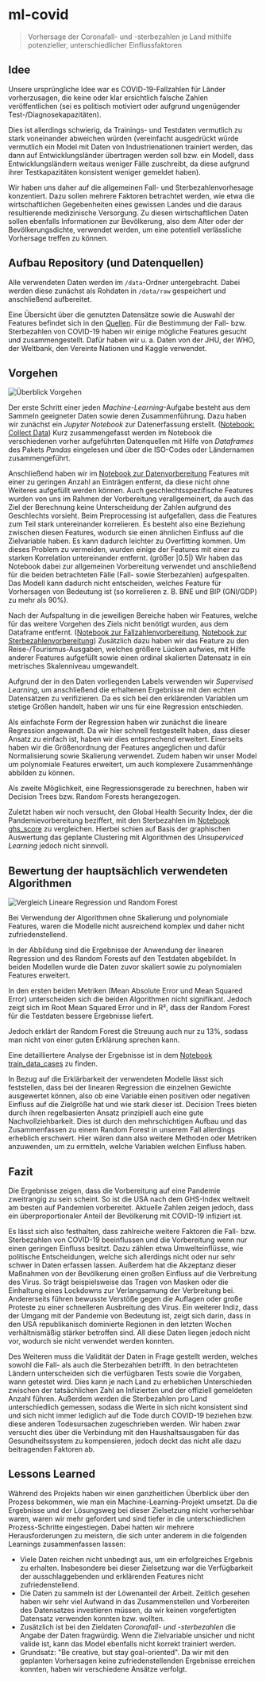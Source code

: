 # ml-covid

> Vorhersage der Coronafall- und -sterbezahlen je Land mithilfe potenzieller, unterschiedlicher Einflussfaktoren

## Idee

Unsere ursprüngliche Idee war es COVID-19-Fallzahlen für Länder vorherzusagen, die keine oder klar ersichtlich falsche Zahlen veröffentlichen (sei es politisch motiviert oder aufgrund ungenügender Test-/Diagnosekapazitäten).

Dies ist allerdings schwierig, da Trainings- und Testdaten vermutlich zu stark voneinander abweichen würden (vereinfacht ausgedrückt würde vermutlich ein Model mit Daten von Industrienationen trainiert werden, das dann auf Entwicklungsländer übertragen werden soll bzw. ein Modell, dass Entwicklungsländern weitaus weniger Fälle zuschreibt, da diese aufgrund ihrer Testkapazitäten konsistent weniger gemeldet haben).

Wir haben uns daher auf die allgemeinen Fall- und Sterbezahlenvorhesage konzentiert.
Dazu sollen mehrere Faktoren betrachtet werden, wie etwa die wirtschaftlichen Gegebenheiten eines gewissen Landes und die daraus resultierende medizinische Versorgung.
Zu diesen wirtschaftlichen Daten sollen ebenfalls Informationen zur Bevölkerung, also dem Alter oder der Bevölkerungsdichte, verwendet werden, um eine potentiell verlässliche Vorhersage treffen zu können.

## Aufbau Repository (und Datenquellen)

Alle verwendeten Daten werden im `/data`-Ordner untergebracht.
Dabei werden diese zunächst als Rohdaten in `/data/raw` gespeichert und anschließend aufbereitet.

Eine Übersicht über die genutzten Datensätze sowie die Auswahl der Features befindet sich in den [Quellen](quellen.md).
Für die Bestimmung der Fall- bzw. Sterbezahlen von COVID-19 haben wir einige mögliche Features gesucht und zusammengestellt.
Dafür haben wir u. a. Daten von der JHU, der WHO, der Weltbank, den Vereinte Nationen und Kaggle verwendet.

## Vorgehen

![Überblick Vorgehen](OverviewProcess.png)

Der erste Schritt einer jeden _Machine-Learning_-Aufgabe besteht aus dem Sammeln geeigneter Daten sowie deren Zusammenführung.
Dazu haben wir zunächst ein _Jupyter Notebook_ zur Datenerfassung erstellt. ([Notebook: Collect Data](data/collect_data.ipynb))
Kurz zusammengefasst werden im Notebook die verschiedenen vorher aufgeführten Datenquellen mit Hilfe von _Dataframes_ des Pakets _Pandas_ eingelesen und über die ISO-Codes oder Ländernamen zusammengeführt.

Anschließend haben wir im [Notebook zur Datenvorbereitung](data/prepare_data.ipynb) Features mit einer zu geringen Anzahl an Einträgen entfernt, da diese nicht ohne Weiteres aufgefüllt werden können.
Auch geschlechtsspezifische Features wurden von uns im Rahmen der Vorbereitung verallgemeinert, da auch das Ziel der Berechnung keine Unterscheidung der Zahlen aufgrund des Geschlechts vorsieht.
Beim Preprocessing ist aufgefallen, dass die Features zum Teil stark untereinander korrelieren.
Es besteht also eine Beziehung zwischen diesen Features, wodurch sie einen ähnlichen Einfluss auf die Zielvariable haben.
Es kann dadurch leichter zu Overfitting kommen.
Um dieses Problem zu vermeiden, wurden einige der Features mit einer zu starken Korrelation untereinander entfernt. (größer |0.5|)
Wir haben das Notebook dabei zur allgemeinen Vorbereitung verwendet und anschließend für die beiden betrachteten Fälle (Fall- sowie Sterbezahlen) aufgespalten.
Das Modell kann dadurch nicht entscheiden, welches Feature für Vorhersagen von Bedeutung ist (so korrelieren z. B. BNE und BIP (GNI/GDP) zu mehr als 90%).

Nach der Aufspaltung in die jeweiligen Bereiche haben wir Features, welche für das weitere Vorgehen des Ziels nicht benötigt wurden, aus dem Dataframe entfernt. ([Notebook zur Fallzahlenvorbereitung](data/prepare_data_cases.ipynb), [Notebook zur Sterbezahlenvorbereitung](data/prepare_data_deaths.ipynb))
Zusätzlich dazu haben wir das Feature zu den Reise-/Tourismus-Ausgaben, welches größere Lücken aufwies, mit Hilfe anderer Features aufgefüllt sowie einen ordinal skalierten Datensatz in ein metrisches Skalenniveau umgewandelt.

Aufgrund der in den Daten vorliegenden Labels verwenden wir _Supervised Learning_, um anschließend die erhaltenen Ergebnisse mit den echten Datensätzen zu verifizieren.
Da es sich bei den erklärenden Variablen um stetige Größen handelt, haben wir uns für eine Regression entschieden.

Als einfachste Form der Regression haben wir zunächst die lineare Regression angewandt.
Da wir hier schnell festgestellt haben, dass dieser Ansatz zu einfach ist, haben wir dies entsprechend erweitert.
Einerseits haben wir die Größenordnung der Features angeglichen und dafür Normalisierung sowie Skalierung verwendet.
Zudem haben wir unser Model um polynomiale Features erweitert, um auch komplexere Zusammenhänge abbilden zu können.

Als zweite Möglichkeit, eine Regressionsgerade zu berechnen, haben wir Decision Trees bzw. Random Forests herangezogen.

Zuletzt haben wir noch versucht, den Global Health Security Index, der die Pandemievorbereitung beziffert, mit den Sterbezahlen im [Notebook ghs_score](ghs_score.ipynb) zu vergleichen.
Hierbei schien auf Basis der graphischen Auswertung das geplante Clustering mit Algorithmen des _Unsuperviced Learning_ jedoch nicht sinnvoll.

## Bewertung der hauptsächlich verwendeten Algorithmen

![Vergleich Lineare Regression und Random Forest](Comparison_LinearReg_RandomForest.png)

Bei Verwendung der Algorithmen ohne Skalierung und polynomiale Features, waren die Modelle nicht ausreichend komplex und daher nicht zufriedenstellend.

In der Abbildung sind die Ergebnisse der Anwendung der linearen Regression und des Random Forests auf den Testdaten abgebildet.
In beiden Modellen wurde die Daten zuvor skaliert sowie zu polynomialen Features erweitert.

In den ersten beiden Metriken (Mean Absolute Error und Mean Squared Error) unterscheiden sich die beiden Algorithmen nicht signifikant.
Jedoch zeigt sich im Root Mean Squared Error und in R², dass der Random Forest für die Testdaten bessere Ergebnisse liefert.

Jedoch erklärt der Random Forest die Streuung auch nur zu 13%, sodass man nicht von einer guten Erklärung sprechen kann.

Eine detailliertere Analyse der Ergebnisse ist in dem [Notebook train_data_cases](train_data_cases.ipynb) zu finden.

In Bezug auf die Erklärbarkeit der verwendeten Modelle lässt sich feststellen, dass bei der linearen Regression die einzelnen Gewichte ausgewertet können, also ob eine Variable einen positiven oder negativen Einfluss auf die Zielgröße hat und wie stark dieser ist.
Decision Trees bieten durch ihren regelbasierten Ansatz prinzipiell auch eine gute Nachvollziehbarkeit.
Dies ist durch den mehrschichtigen Aufbau und das Zusammenfassen zu einem Random Forest in unserem Fall allerdings erheblich erschwert.
Hier wären dann also weitere Methoden oder Metriken anzuwenden, um zu ermitteln, welche Variablen welchen Einfluss haben.

## Fazit

Die Ergebnisse zeigen, dass die Vorbereitung auf eine Pandemie zweitrangig zu sein scheint.
So ist die USA nach dem GHS-Index weltweit am besten auf Pandemien vorbereitet.
Aktuelle Zahlen zeigen jedoch, dass ein überproportionaler Anteil der Bevölkerung mit COVID-19 infiziert ist.

Es lässt sich also festhalten, dass zahlreiche weitere Faktoren die Fall- bzw. Sterbezahlen von COVID-19 beeinflussen und die Vorbereitung wenn nur einen geringen Einfluss besitzt.
Dazu zählen etwa Umwelteinflüsse, wie politische Entscheidungen, welche sich allerdings nicht oder nur sehr schwer in Daten erfassen lassen.
Außerdem hat die Akzeptanz dieser Maßnahmen von der Bevölkerung einen großen Einfluss auf die Verbreitung des Virus.
So trägt beispielsweise das Tragen von Masken oder die Einhaltung eines Lockdowns zur Verlangsamung der Verbreitung bei.
Andererseits führen bewusste Verstöße gegen die Auflagen oder große Proteste zu einer schnelleren Ausbreitung des Virus.
Ein weiterer Indiz, dass der Umgang mit der Pandemie von Bedeutung ist, zeigt sich darin, dass in den USA republikanisch dominierte Regionen in den letzten Wochen verhältnismäßig stärker betroffen sind.
All diese Daten liegen jedoch nicht vor, wodurch sie nicht verwendet werden konnten.

Des Weiteren muss die Validität der Daten in Frage gestellt werden, welches sowohl die Fall- als auch die Sterbezahlen betrifft.
In den betrachteten Ländern unterscheiden sich die verfügbaren Tests sowie die Vorgaben, wann getestet wird.
Dies kann je nach Land zu erheblichen Unterschieden zwischen der tatsächlichen Zahl an Infizierten und der offiziell gemeldeten Anzahl führen.
Außerdem werden die Sterbezahlen pro Land unterschiedlich gemessen, sodass die Werte in sich nicht konsistent sind und sich nicht immer lediglich auf die Tode durch COVID-19 beziehen bzw. diese anderen Todesursachen zugeschrieben werden.
Wir haben zwar versucht dies über die Verbindung mit den Haushaltsausgaben für das Gesundheitssystem zu kompensieren, jedoch deckt das nicht alle dazu beitragenden Faktoren ab.

## Lessons Learned

Während des Projekts haben wir einen ganzheitlichen Überblick über den Prozess bekommen, wie man ein Machine-Learning-Projekt umsetzt.
Da die Ergebnisse und der Lösungsweg bei dieser Zielsetzung nicht vorhersehbar waren, waren wir mehr gefordert und sind tiefer in die unterschiedlichen Prozess-Schritte eingestiegen.
Dabei hatten wir mehrere Herausforderungen zu meistern, die sich unter anderem in die folgenden Learnings zusammenfassen lassen:
- Viele Daten reichen nicht unbedingt aus, um ein erfolgreiches Ergebnis zu erhalten. Insbesondere bei dieser Zielsetzung war die Verfügbarkeit der ausschlaggebenden und erklärenden Features nicht zufriedenstellend.
- Die Daten zu sammeln ist der Löwenanteil der Arbeit. Zeitlich gesehen haben wir sehr viel Aufwand in das Zusammenstellen und Vorbereiten des Datensatzes investieren müssen, da wir keinen vorgefertigten Datensatz verwenden konnten bzw. wollten.
- Zusätzlich ist bei den Zieldaten *Coronafall- und -sterbezahlen* die Angabe der Daten fragwürdig. Wenn die Zielvariable unsicher und nicht valide ist, kann das Model ebenfalls nicht korrekt trainiert werden.
- Grundsatz: "Be creative, but stay goal-oriented". Da wir mit den geplanten Vorhersagen keine zufriedenstellenden Ergebnisse erreichen konnten, haben wir verschiedene Ansätze verfolgt.